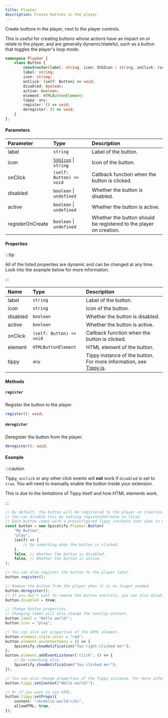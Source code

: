 ```yaml
---
title: Playbar
description: Create buttons in the player.
---
```


Create buttons in the player, next to the player controls.

This is useful for creating buttons whose actions have an impact on or relate to the player, and are generally dynamic/stateful, such as a button that toggles the player's loop mode.

```ts
namespace Playbar {
    class Button {
        constructor(label: string, icon: SVGIcon | string, onClick: (self: Button) => void, disabled?: boolean, active?: boolean, registerOnCreate?: boolean);
        label: string;
        icon: string;
        onClick: (self: Button) => void;
        disabled: boolean;
        active: boolean;
        element: HTMLButtonElement;
        tippy: any;
        register: () => void;
        deregister: () => void;
    }
};
```

#### Parameters

| Parameter | Type | Description |
| :--- | :--- | :--- |
| label | `string` | Label of the button. |
| icon | [`SVGIcon`](/docs/development/api-wrapper/types/svgicon) &#124; `string` | Icon of the button. |
| onClick | `(self: Button) => void` | Callback function when the button is clicked. |
| disabled | `boolean` &#124; `undefined` | Whether the button is disabled. |
| active | `boolean` &#124; `undefined` | Whether the button is active. |
| registerOnCreate | `boolean` &#124; `undefined` | Whether the button should be registered to the player on creation. |

#### Properties

:::tip

All of the listed properties are dynamic and can be changed at any time. Look into the example below for more information.

:::

| Name | Type | Description |
| :--- | :--- | :--- |
| label | `string` | Label of the button. |
| icon | `string` | Icon of the button. |
| disabled | `boolean` | Whether the button is disabled. |
| active | `boolean` | Whether the button is active. |
| onClick | `(self: Button) => void` | Callback function when the button is clicked. |
| element | `HTMLButtonElement` | HTML element of the button. |
| tippy | `any` | Tippy instance of the button. For more information, see [Tippy.js](https://atomiks.github.io/tippyjs/v6/tippy-instance/). |

#### Methods

##### `register`

Register the button to the player.

```ts
register(): void;
```

##### `deregister`

Deregister the button from the player.

```ts
deregister(): void;
```

#### Example

:::caution

Tippy, `onclick` or any other click events will **not** work if `disabled` is set to `true`. You will need to manually enable the button inside your extension.

This is due to the limitations of Tippy itself and how HTML elements work.

:::

```ts
// By default, the button will be registered to the player on creation.
// You can disable this by setting registerOnCreate to false.
// Each button comes with a preconfigured Tippy instance that aims to mimic the original Spotify tooltip.
const button = new Spicetify.Playbar.Button(
    "My Button",
    "play",
    (self) => {
        // Do something when the button is clicked.
    },
    false, // Whether the button is disabled.
    false, // Whether the button is active.
);

// You can also register the button to the player later.
button.register();

// Remove the button from the player when it is no longer needed.
button.deregister();
// If you don't want to remove the button entirely, you can also disable it.
button.disabled = true;

// Change button properties.
// Changing label will also change the tooltip content.
button.label = "Hello world!";
button.icon = "play";

// You can also set properties of the HTML element.
button.element.style.color = "red";
button.element.oncontextmenu = () => {
    Spicetify.showNotification("You right-clicked me!");
};
button.element.addEventListener("click", () => {
    // Do something else.
    Spicetify.showNotification("You clicked me!");
});

// You can also change properties of the Tippy instance. For more information, see https://atomiks.github.io/tippyjs/v6/tippy-instance/.
button.tippy.setContent("Hello world!");

// Or if you want to use HTML.
button.tippy.setProps({
    content: "<b>Hello world!</b>",
    allowHTML: true,
});
